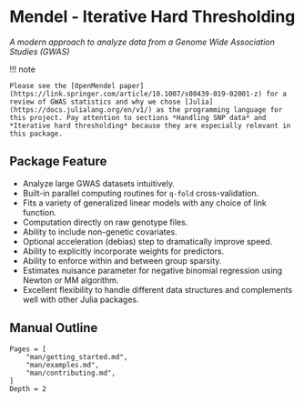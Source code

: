 # Mendel - Iterative Hard Thresholding

*A modern approach to analyze data from a Genome Wide Association Studies (GWAS)*


!!! note

    Please see the [OpenMendel paper](https://link.springer.com/article/10.1007/s00439-019-02001-z) for a review of GWAS statistics and why we chose [Julia](https://docs.julialang.org/en/v1/) as the programming language for this project. Pay attention to sections *Handling SNP data* and *Iterative hard thresholding* because they are especially relevant in this package.

## Package Feature

+ Analyze large GWAS datasets intuitively.
+ Built-in parallel computing routines for `q-fold` cross-validation.
+ Fits a variety of generalized linear models with any choice of link function.
+ Computation directly on raw genotype files.
+ Ability to include non-genetic covariates.
+ Optional acceleration (debias) step to dramatically improve speed.
+ Ability to explicitly incorporate weights for predictors.
+ Ability to enforce within and between group sparsity. 
+ Estimates nuisance parameter for negative binomial regression using Newton or MM algorithm. 
+ Excellent flexibility to handle different data structures and complements well with other Julia packages.

## Manual Outline

```@contents
Pages = [
    "man/getting_started.md",
    "man/examples.md",
    "man/contributing.md",
]
Depth = 2
```
